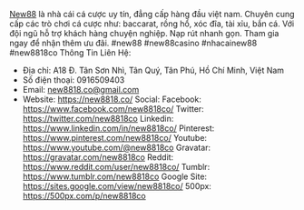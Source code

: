 [New88](https://new8818.co/) là nhà cái cá cược uy tín, đẳng cấp hàng đầu việt nam. Chuyên cung cấp các trò chơi cá cược như: baccarat, rồng hổ, xóc đĩa, tài xỉu, bắn cá. Với đội ngũ hỗ trợ khách hàng chuyện nghiệp. Nạp rút nhanh gọn. Tham gia ngay để nhận thêm ưu đãi.
#new88 #new88casino #nhacainew88 #new8818co
Thông Tin Liên Hệ:
- Địa chỉ: A18 Đ. Tân Sơn Nhì, Tân Quý, Tân Phú, Hồ Chí Minh, Việt Nam
- Số điện thoại: 0916509403
- Email: new8818.co@gmail.com
- Website: https://new8818.co/
Social:
Facebook: https://www.facebook.com/new8818co/
Twitter: https://twitter.com/new8818co
Linkedin: https://www.linkedin.com/in/new8818co/
Pinterest: https://www.pinterest.com/new8818co/
Youtube: https://www.youtube.com/@new8818co
Gravatar: https://gravatar.com/new8818co
Reddit: https://www.reddit.com/user/new8818co/
Tumblr: https://www.tumblr.com/new8818co
Google Site: https://sites.google.com/view/new8818co/
500px: https://500px.com/p/new8818co